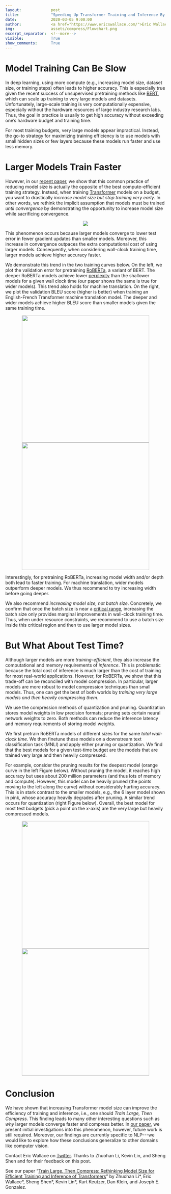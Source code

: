 ```yaml
---
layout:             post
title:              "Speeding Up Transformer Training and Inference By <i>Increasing</i> Model Size"
date:               2020-03-05 9:00:00
author:             <a href="https://www.ericswallace.com/">Eric Wallace</a>
img:                assets/compress/Flowchart.png
excerpt_separator:  <!--more-->
visible:            True
show_comments:      True
---
```


<meta name="twitter:title" content="Speeding Up Transformer Training By Increasing Model Size">
<meta name="twitter:card" content="summary_image">
<meta name="twitter:image" content="https://bair.berkeley.edu/static/blog/compress/Flowchart.png">

# Model Training Can Be Slow

In deep learning, using more compute (e.g., increasing model size, dataset
size, or training steps) often leads to higher accuracy. This is especially
true given the recent success of unsupervised pretraining methods like
[BERT][1], which can scale up training to very large models and datasets.
Unfortunately, large-scale training is very computationally expensive,
especially without the hardware resources of large industry research labs.
Thus, the goal in practice is usually to get high accuracy without exceeding
one’s hardware budget and training time.

For most training budgets, very large models appear impractical. Instead, the
go-to strategy for maximizing training efficiency is to use models with small
hidden sizes or few layers because these models run faster and use less memory.

<!--more-->

# Larger Models Train Faster

However, in our [recent paper][2], we show that this common practice of
reducing model size is actually the opposite of the best compute-efficient
training strategy. Instead, when training [Transformer][3] models on a budget,
you want to drastically *increase model size but stop training very early*. In
other words, we rethink the implicit assumption that models must be trained
*until convergence* by demonstrating the opportunity to increase model size
while sacrificing convergence.

<p style="text-align:center;">
<img src="https://bair.berkeley.edu/static/blog/compress/Flowchart.png">
<br />
<i>
</i>
</p>

This phenomenon occurs because larger models converge to lower test error in
fewer gradient updates than smaller models. Moreover, this increase in
convergence outpaces the extra computational cost of using larger models.
Consequently, when considering wall-clock training time, larger models achieve
higher accuracy faster.

We demonstrate this trend in the two training curves below. On the left, we
plot the validation error for pretraining [RoBERTa][4], a variant of BERT. The
deeper RoBERTa models achieve lower [perplexity][5] than the shallower models
for a given wall clock time (our paper shows the same is true for wider
models). This trend also holds for machine translation. On the right, we plot
the validation BLEU score (higher is better) when training an English-French
Transformer machine translation model. The deeper and wider models achieve
higher BLEU score than smaller models given the same training time.

<p style="text-align:center;">
<img src="https://bair.berkeley.edu/static/blog/compress/roberta_different_depths_wall_clock.png" width="400">
<img src="https://bair.berkeley.edu/static/blog/compress/machine_translation_wall_clock.png" width="400">
<br />
<i>
</i>
</p>

Interestingly, for pretraining RoBERTa, increasing model width and/or depth
both lead to faster training. For machine translation, wider models outperform
deeper models. We thus recommend to try increasing width before going deeper.

We also recommend *increasing model size, not batch size*. Concretely, we
confirm that once the batch size is near a [critical range][6], increasing the
batch size only provides marginal improvements in wall-clock training time.
Thus, when under resource constraints, we recommend to use a batch size inside
this critical region and then to use larger model sizes.

# But What About Test Time?

Although larger models are more *training-efficient*, they also increase the
computational and memory requirements of *inference*. This is problematic
because the total cost of inference is much larger than the cost of training
for most real-world applications. However, for RoBERTa, we show that this
trade-off can be reconciled with model compression. In particular, larger
models are more robust to model compression techniques than small models. Thus,
one can get the best of both worlds by *training very large models and then
heavily compressing them*.

We use the compression methods of quantization and pruning. Quantization stores
model weights in low precision formats; pruning sets certain neural network
weights to zero. Both methods can reduce the inference latency and memory
requirements of storing model weights.

We first pretrain RoBERTa models of different sizes for the same *total
wall-clock time*. We then finetune these models on a downstream text
classification task (MNLI) and apply either pruning or quantization. We find
that the best models for a given test-time budget are the models that are
trained very large and then heavily compressed.

For example, consider the pruning results for the deepest model (orange curve
in the left Figure below). Without pruning the model, it reaches high accuracy
but uses about 200 million parameters (and thus lots of memory and compute).
However, this model can be heavily pruned (the points moving to the left along
the curve) without considerably hurting accuracy. This is in stark contrast to
the smaller models, e.g., the 6 layer model shown in pink, whose accuracy
heavily degrades after pruning. A similar trend occurs for quantization (right
Figure below). Overall, the best model for most test budgets (pick a point on
the x-axis) are the very large but heavily compressed models.

<p style="text-align:center;">
<img src="https://bair.berkeley.edu/static/blog/compress/wc_match_pruning_depth_only_accuracy_memory_plot.png" width="400">
<img src="https://bair.berkeley.edu/static/blog/compress/wc_match_quantization_accuracy_memory_plot.png" width="400">
<br />
<i>
</i>
</p>

# Conclusion

We have shown that increasing Transformer model size can improve the efficiency
of training and inference, i.e., one should *Train Large, Then Compress*. This
finding leads to many other interesting questions such as *why* larger models
converge faster and compress better. In [our paper][2], we present initial
investigations into this phenomenon, however, future work is still required.
Moreover, our findings are currently specific to NLP---we would like to explore
how these conclusions generalize to other domains like computer vision.

Contact Eric Wallace on [Twitter][7]. Thanks to Zhuohan Li, Kevin Lin, and
Sheng Shen and for their feedback on this post.

See our paper “[Train Large, Then Compress: Rethinking Model Size for Efficient
Training and Inference of Transformers][2]” by Zhuohan Li\*, Eric Wallace\*,
Sheng Shen\*, Kevin Lin\*, Kurt Keutzer, Dan Klein, and Joseph E. Gonzalez.

[1]:https://arxiv.org/abs/1810.04805
[2]:https://arxiv.org/abs/2002.11794
[3]:https://arxiv.org/abs/1706.03762
[4]:https://arxiv.org/abs/1907.11692
[5]:https://en.wikipedia.org/wiki/Perplexity
[6]:https://arxiv.org/abs/1812.06162
[7]:https://twitter.com/Eric_Wallace_
